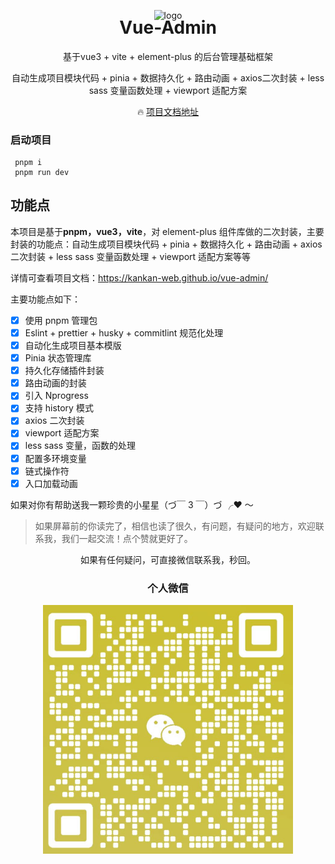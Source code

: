 <p align="center">
 <img alt="logo" src="https://vuejs.org/images/logo.png" width="100" height="100">
</p>
<h1 align="center" style='margin-top: -20px'>Vue-Admin</h1>
<p align="center">基于vue3 + vite + element-plus 的后台管理基础框架</p>
<p align="center">自动生成项目模块代码 + pinia + 数据持久化 + 路由动画 + axios二次封装 + less sass 变量函数处理 + viewport 适配方案</p>

<p align="center">
  🔥 <a href="https://kankan-web.github.io/vue-admin/">项目文档地址</a>
</p>

<h3>启动项目</h3>

```
 pnpm i
 pnpm run dev
```

## 功能点

本项目是基于**pnpm，vue3，vite**，对 element-plus 组件库做的二次封装，主要封装的功能点：自动生成项目模块代码 + pinia + 数据持久化 + 路由动画 + axios 二次封装 + less sass 变量函数处理 + viewport 适配方案等等

详情可查看项目文档：https://kankan-web.github.io/vue-admin/

主要功能点如下：

- [x] 使用 pnpm 管理包
- [x] Eslint + prettier + husky + commitlint 规范化处理
- [x] 自动化生成项目基本模版
- [x] Pinia 状态管理库
- [x] 持久化存储插件封装
- [x] 路由动画的封装
- [x] 引入 Nprogress
- [x] 支持 history 模式
- [x] axios 二次封装
- [x] viewport 适配方案
- [x] less sass 变量，函数的处理
- [x] 配置多环境变量
- [x] 链式操作符
- [x] 入口加载动画

如果对你有帮助送我一颗珍贵的小星星（づ￣ 3 ￣）づ ╭❤ ～

> 如果屏幕前的你读完了，相信也读了很久，有问题，有疑问的地方，欢迎联系我，我们一起交流！点个赞就更好了。

<p align="center">如果有任何疑问，可直接微信联系我，秒回。</p>
<h3 align='center'>个人微信</h3>

<p style='display:flex;justify-content: center;align-items: center'>
<img alt="logo" style='display:flex;text-align:left' src="./image/wx.png" width="400">
</p>
